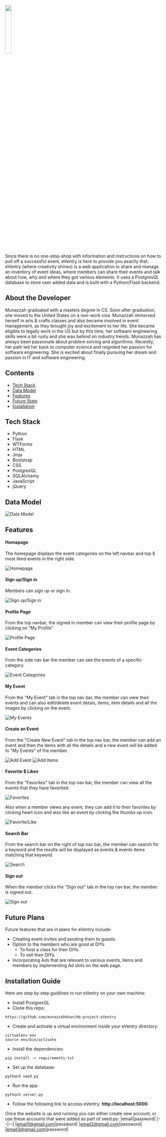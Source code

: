 # <img src="https://github.com/munazzahkhan/hb-project-eVentry/blob/master/static/images/logo/logo_gold.png" width="20%">
Since there is no one-stop-shop with information and instructions on how to pull off a successful event, eVentry is here to provide you exactly that. eVentry (where creativity shines) is a web application to share and manage an inventory of event ideas, where members can share their events and talk about how, why and where they got various elements. It uses a PostgresQL database to store user added data and is built with a Python/Flask backend.

## About the Developer
Munazzah graduated with a masters degree in CS. Soon after graduation, she moved to the United States on a non-work visa. Munazzah immersed herself in arts & crafts classes and also became involved in event management, as they brought joy and excitement to her life.  She became eligible to legally work in the US but by this time, her software engineering skills were a bit rusty and she was behind on industry trends. Munazzah has always been passionate about problem solving and algorithms. Recently, her path led her back to computer science and reignited her passion for software engineering. She is excited about finally pursuing her dream and passion in IT and software engineering.

## Contents
* [Tech Stack](#tech-stack)
* [Data Model](#data-model)
* [Features](#features)
* [Future State](#future)
* [Installation](#installation)

## <a name="tech-stack"></a>Tech Stack
* Python
* Flask
* WTForms
* HTML
* Jinja
* Bootstrap
* CSS
* PostgresQL
* SQLAlchemy
* JavaScript
* jQuery

## <a name="data-model"></a>Data Model

![Data Model](static/images/readme/data_model.png)

## <a name="features"></a>Features

#### Homapage
The homepage displays the event categories on the left navbar and top 8 most liked events in the right side. 

![Homepage](static/images/readme/homepage.png)

#### Sign up/Sign in
Members can sign up or sign in.

![Sign up/Sign in](static/images/readme/signup_signin.gif)

#### Profile Page
From the top navbar, the signed in member can view their profile page by clicking on "My Profile"

![Profile Page](static/images/readme/profile_page.png)

#### Event Categories
From the side nav bar the member can see the events of a specific category.

![Event Categories](static/images/readme/event_categories.gif)

#### My Event
From the "My Event" tab in the top nav bar, the member can view their events and can also edit/delete event detais, items, item details and all the images by clicking on the event.

![My Events](static/images/readme/my_events.gif)

#### Create an Event
From the "Create New Event" tab in the top nav bar, the member can add an event and then the items with all the details and a new event will be added to "My Events" of the member.

![Add Event](static/images/readme/add_event.gif)
![Add Items](static/images/readme/add_items.gif)

#### Favorite $ Likes
From the "Favorites" tab in the top nav bar, the member can view all the events that they have favorited.

![Favorites](static/images/readme/favorites.png)

Also when a member views any event, they can add it to their favorites by clicking heart icon and also like an event by clicking the thumbs up icon.

![Favorite/Like](static/images/readme/Favourite_like.gif)

#### Search Bar
From the search bar on the right of top nav bar, the member can search for a keyword and the results will be displayed as events & events items matching that keyword.

![Search](static/images/readme/search.gif)

#### Sign out
When the member clicks the "Sign out" tab in the top nav bar, the member is signed out.

![Sign out](static/images/readme/sign_out.gif)

## <a name="future"></a>Future Plans
Future features that are in plans for eVentry include:

* Creating event invites and sending them to guests. 
* Option to the members who are good at DIYs 
  - To host a class for their DIYs.
  - To sell their DIYs.
* Incorporating Ads that are relevant to various events, items and members by implementing Ad slots on the web page.

## <a name="installation"></a>Installation Guide

Here are step by step guidlines to run eVentry on your own machine:

* Install PostgresQL
* Clone this repo:
```
https://github.com/munazzahkhan/hb-project-eVentry
```
* Create and activate a virtual environment inside your eVentry directory:
```
virtualenv env
source env/bin/activate
```
* Install the dependencies:
```
pip install -r requirements.txt
```
* Set up the database:
```
python3 seed.py
```
* Run the app:
```
python3 server.py
```
* Follow the following link to access eVentry:
**http://localhost:5000**

Once the website is up and running you can either create new account, or use these accounts that were added as part of seed.py:
|email|password|
|--|--|
|email1@gmail.com|password|
|email2@gmail.com|password|
|email3@gmail.com|password|
